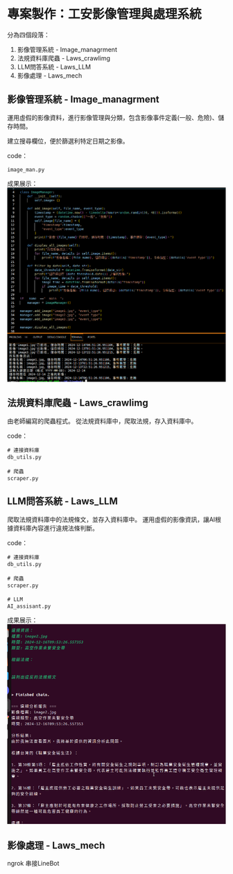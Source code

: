 # 專案製作：工安影像管理與處理系統

分為四個段落：
1. 影像管理系統 - Image_managrment
2. 法規資料庫爬蟲 - Laws_crawlimg
3. LLM問答系統 - Laws_LLM
4. 影像處理 - Laws_mech

## 影像管理系統 - Image_managrment

運用虛假的影像資料，進行影像管理與分類，包含影像事件定義(一般、危險)、儲存時間。

建立搜尋欄位，便於篩選利特定日期之影像。

code：
```bash=
image_man.py
```

成果展示：
![圖片描述](photo/result_Im.png)

## 法規資料庫爬蟲 - Laws_crawlimg

由老師編寫的爬蟲程式。
從法規資料庫中，爬取法規，存入資料庫中。

code：
```bash=
# 連接資料庫
db_utils.py

# 爬蟲
scraper.py
```
## LLM問答系統 - Laws_LLM

爬取法規資料庫中的法規條文，並存入資料庫中。
運用虛假的影像資訊，讓AI根據資料庫內容進行違規法條判斷。

code：
```bash=
# 連接資料庫
db_utils.py

# 爬蟲
scraper.py

# LLM
AI_assisant.py
```

成果展示：
![圖片描述](photo/result_LLM.png)

## 影像處理 - Laws_mech


ngrok 串接LineBot